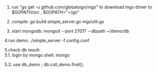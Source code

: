 1. run "go get -u github.com/globalsign/mgo" to download mgo driver to $GOPATH/src ,  $GOPATH="~/go"

2. compile: go build simple_server.go mgoUtil.go 

3. start mongodb:  mongod --port 27017 --dbpath ~/demo/db

4.run demo:  ./simple_server -f config.conf 

5.check db result:  
5.1. login by mongo shell: mongo

5.2. use db_demo ; db.coll_demo.find(); 